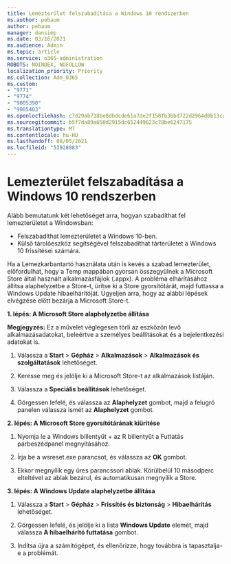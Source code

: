 ```yaml
---
title: Lemezterület felszabadítása a Windows 10 rendszerben
ms.author: pebaum
author: pebaum
manager: dansimp
ms.date: 03/16/2021
ms.audience: Admin
ms.topic: article
ms.service: o365-administration
ROBOTS: NOINDEX, NOFOLLOW
localization_priority: Priority
ms.collection: Adm_O365
ms.custom:
- "9771"
- "9774"
- "9005390"
- "9005403"
ms.openlocfilehash: c7d29ab718be8dbdcde61a7de2f158fb3bbd722d2964d8b13cde9936dd1e5ee1
ms.sourcegitcommit: b5f7da89a650d2915dc652449623c78be6247175
ms.translationtype: MT
ms.contentlocale: hu-HU
ms.lasthandoff: 08/05/2021
ms.locfileid: "53928083"
---
```

# <a name="free-up-drive-space-in-windows-10"></a>Lemezterület felszabadítása a Windows 10 rendszerben

Alább bemutatunk két lehetőséget arra, hogyan szabadíthat fel lemezterületet a Windowsban:

- Felszabadíthat lemezterületet a Windows 10-ben.
- Külső tárolóeszköz segítségével felszabadíthat tárterületet a Windows 10 frissítései számára.

Ha a Lemezkarbantartó használata után is kevés a szabad lemezterület, előfordulhat, hogy a Temp mappában gyorsan összegyűlnek a Microsoft Store által használt alkalmazásfájlok (.appx). A probléma elhárításához állítsa alaphelyzetbe a Store-t, ürítse ki a Store gyorsítótárát, majd futtassa a Windows Update hibaelhárítóját. Ügyeljen arra, hogy az alábbi lépések elvégzése előtt bezárja a Microsoft Store-t.

**1. lépés: A Microsoft Store alaphelyzetbe állítása**

**Megjegyzés:** Ez a művelet véglegesen törli az eszközön levő alkalmazásadatokat, beleértve a személyes beállításokat és a bejelentkezési adatokat is.

1. Válassza a **Start** > **Gépház** > **Alkalmazások** > **Alkalmazások és szolgáltatások** lehetőséget.

1. Keresse meg és jelölje ki a Microsoft Store-t az alkalmazások listáján.

1. Válassza a **Speciális beállítások** lehetőséget.

1. Görgessen lefelé, és válassza az **Alaphelyzet** gombot, majd a felugró panelen válassza ismét az **Alaphelyzet** gombot.

**2. lépés: A Microsoft Store gyorsítótárának kiürítése**

1. Nyomja le a Windows billentyűt + az R billentyűt a Futtatás párbeszédpanel megnyitásához.

1. Írja be a wsreset.exe parancsot, és válassza az **OK** gombot.

1. Ekkor megnyílik egy üres parancssori ablak. Körülbelül 10 másodperc elteltével az ablak bezárul, és automatikusan megnyílik a Store.

**3. lépés: A Windows Update alaphelyzetbe állítása**

1. Válassza a **Start** > **Gépház** > **Frissítés és biztonság** > **Hibaelhárítás** lehetőséget.

1. Görgessen lefelé, és jelölje ki a lista **Windows Update** elemét, majd válassza **A hibaelhárító futtatása** gombot.

1. Indítsa újra a számítógépet, és ellenőrizze, hogy továbbra is tapasztalja-e a problémát.

